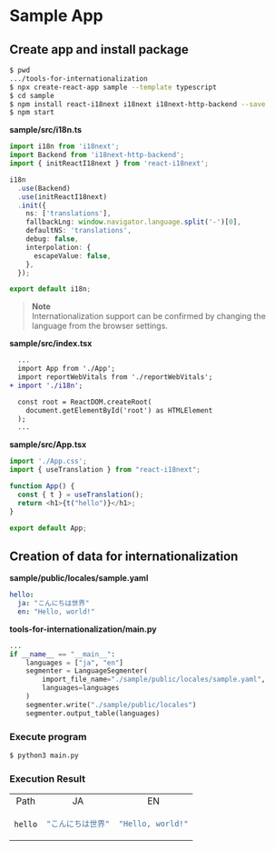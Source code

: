 # Sample App

## Create app and install package

```zsh
$ pwd
.../tools-for-internationalization
$ npx create-react-app sample --template typescript
$ cd sample
$ npm install react-i18next i18next i18next-http-backend --save
$ npm start
```

**sample/src/i18n.ts**

```ts
import i18n from 'i18next';
import Backend from 'i18next-http-backend';
import { initReactI18next } from 'react-i18next';

i18n
  .use(Backend)
  .use(initReactI18next)
  .init({
    ns: ['translations'],
    fallbackLng: window.navigator.language.split('-')[0],
    defaultNS: 'translations',
    debug: false,
    interpolation: {
      escapeValue: false,
    },
  });

export default i18n;
```

> **Note**  
> Internationalization support can be confirmed by changing the language from the browser settings.

**sample/src/index.tsx**

```diff
  ...
  import App from './App';
  import reportWebVitals from './reportWebVitals';
+ import './i18n';

  const root = ReactDOM.createRoot(
    document.getElementById('root') as HTMLElement
  );
  ...
```

**sample/src/App.tsx**

```ts
import './App.css';
import { useTranslation } from "react-i18next";

function App() {
  const { t } = useTranslation();
  return <h1>{t("hello")}</h1>;
}

export default App;
```

## Creation of data for internationalization

**sample/public/locales/sample.yaml**

```yaml
hello:
  ja: "こんにちは世界"
  en: "Hello, world!"
```

**tools-for-internationalization/main.py**

```python
...
if __name__ == "__main__":
    languages = ["ja", "en"]
    segmenter = LanguageSegmenter(
        import_file_name="./sample/public/locales/sample.yaml",
        languages=languages
    )
    segmenter.write("./sample/public/locales")
    segmenter.output_table(languages)
```

### Execute program

```zsh
$ python3 main.py
```

### Execution Result

<table>
<tr align="center">
<td>Path</td>
<td>JA</td>
<td>EN</td>
</tr><tr></tr>
<tr></tr><tr>
<td>

```
hello
```

</td>

<td>

```js
"こんにちは世界"
```

</td>
<td>

```js
"Hello, world!"
```

</td>

</tr>
</table>
